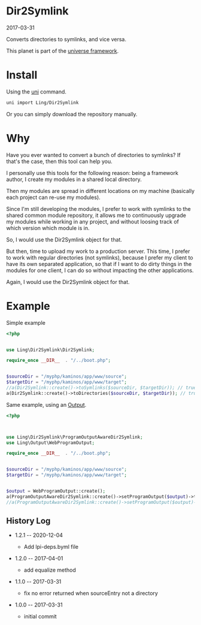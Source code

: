 Dir2Symlink
=================
2017-03-31


Converts directories to symlinks, and vice versa.



This planet is part of the [universe framework](https://github.com/karayabin/universe-snapshot).




Install
============
Using the [uni](https://github.com/lingtalfi/universe-naive-importer) command.

```bash
uni import Ling/Dir2Symlink
```

Or you can simply download the repository manually.





Why
======
Have you ever wanted to convert a bunch of directories to symlinks?
If that's the case, then this tool can help you.

I personally use this tools for the following reason:
being a framework author, I create my modules in a shared local directory.
 
Then my modules are spread in different locations on my machine (basically each project can 
re-use my modules).

Since I'm still developing the modules, I prefer to work with symlinks to the shared common module repository,
it allows me to continuously upgrade my modules while working in any project, and without loosing track of 
which version which module is in.

So, I would use the Dir2Symlink object for that.

But then, time to upload my work to a production server.
This time, I prefer to work with regular directories (not symlinks), because I prefer my client to have
its own separated application, so that if I want to do dirty things in the modules for one client, I can do so without
impacting the other applications.

Again, I would use the Dir2Symlink object for that.




Example
===========


Simple example

```php
<?php


use Ling\Dir2Symlink\Dir2Symlink;

require_once __DIR__  . "/../boot.php";


$sourceDir = "/myphp/kaminos/app/www/source";
$targetDir = "/myphp/kaminos/app/www/target";
//a(Dir2Symlink::create()->toSymlinks($sourceDir, $targetDir)); // true
a(Dir2Symlink::create()->toDirectories($sourceDir, $targetDir)); // true
```




Same example, using an [Output](https://github.com/lingtalfi/Output/).


```php
<?php



use Ling\Dir2Symlink\ProgramOutputAwareDir2Symlink;
use Ling\Output\WebProgramOutput;

require_once __DIR__  . "/../boot.php";


$sourceDir = "/myphp/kaminos/app/www/source";
$targetDir = "/myphp/kaminos/app/www/target";


$output = WebProgramOutput::create();
a(ProgramOutputAwareDir2Symlink::create()->setProgramOutput($output)->toSymlinks($sourceDir, $targetDir)); // true
//a(ProgramOutputAwareDir2Symlink::create()->setProgramOutput($output)->toDirectories($sourceDir, $targetDir); // true

```








History Log
------------------

- 1.2.1 -- 2020-12-04

    - Add lpi-deps.byml file

- 1.2.0 -- 2017-04-01

    - add equalize method
    
- 1.1.0 -- 2017-03-31

    - fix no error returned when sourceEntry not a directory
    
- 1.0.0 -- 2017-03-31

    - initial commit
    
    
    
    
    